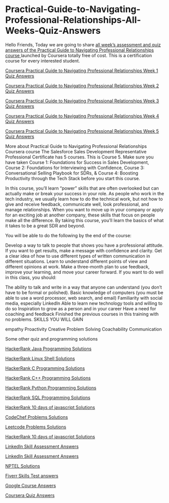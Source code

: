 # Practical-Guide-to-Navigating-Professional-Relationships-All-Weeks-Quiz-Answers
Hello Friends, Today we are going to share <a href="[https://www.chase2learn.com/hackerrank-java-programming-solutions/](https://www.chase2learn.com/practical-guide-to-navigating-professional-relationships-all-weeks-quiz-answers/)">all week’s assessment and quiz answers of the Practical Guide to Navigating Professional Relationships course </a>
launched by Coursera totally free of cost. This is a certification course for every interested student.


<a href="https://www.chase2learn.com/practical-guide-to-navigating-professional-relationships-all-weeks-quiz-answers/#Coursera_Practical_Guide_to_Navigating_Professional_Relationships_Week_1_Quiz_Answers">Coursera Practical Guide to Navigating Professional Relationships Week 1 Quiz Answers</a>

<a href="https://www.chase2learn.com/practical-guide-to-navigating-professional-relationships-all-weeks-quiz-answers/#Coursera_Practical_Guide_to_Navigating_Professional_Relationships_Week_2_Quiz_Answers">Coursera Practical Guide to Navigating Professional Relationships Week 2 Quiz Answers</a>


<a href="https://www.chase2learn.com/practical-guide-to-navigating-professional-relationships-all-weeks-quiz-answers/#Coursera_Practical_Guide_to_Navigating_Professional_Relationships_Week_3_Quiz_Answers">Coursera Practical Guide to Navigating Professional Relationships Week 3 Quiz Answers</a>

<a href="https://www.chase2learn.com/practical-guide-to-navigating-professional-relationships-all-weeks-quiz-answers/#Coursera_Practical_Guide_to_Navigating_Professional_Relationships_Week_4_Quiz_Answers">Coursera Practical Guide to Navigating Professional Relationships Week 4 Quiz Answers</a>

<a href="https://www.chase2learn.com/practical-guide-to-navigating-professional-relationships-all-weeks-quiz-answers/#Coursera_Practical_Guide_to_Navigating_Professional_Relationships_Week_5_Quiz_Answers">Coursera Practical Guide to Navigating Professional Relationships Week 5 Quiz Answers</a>


More about Practical Guide to Navigating Professional Relationships Coursera course
The Salesforce Sales Development Representative Professional Certificate has 5 courses. This is Course 5.
Make sure you have taken
Course 1: Foundations for Success in Sales Development,
Course 2: Foundations for Interviewing with Confidence,
Course 3: Conversational Selling Playbook for SDRs, &
Course 4: Boosting Productivity through the Tech Stack before you start this course.

In this course, you’ll learn “power” skills that are often overlooked but can actually make or break your success in your role. As people who work in the tech industry, we usually learn how to do the technical work, but not how to give and receive feedback, communicate well, look professional, and manage relationships. When you want to move up in your company or apply for an exciting job at another company, these skills that focus on people make all the difference. By taking this course, you’ll learn the basics of what it takes to be a great SDR and beyond.

You will be able to do the following by the end of the course:

Develop a way to talk to people that shows you have a professional attitude.
If you want to get results, make a message with confidence and clarity.
Get a clear idea of how to use different types of written communication in different situations.
Learn to understand different points of view and different opinions at work.
Make a three-month plan to use feedback, improve your learning, and move your career forward.
If you want to do well in this class, you should:

The ability to talk and write in a way that anyone can understand (you don’t have to be formal or polished).
Basic knowledge of computers (you must be able to use a word processor, web search, and email)
Familiarity with social media, especially LinkedIn
Able to learn new technology tools and willing to do so
Inspiration to grow as a person and in your career
Have a need for coaching and feedback
Finished the previous courses in this training with no problems.
SKILLS YOU WILL GAIN

empathy
Proactivity
Creative Problem Solving
Coachability
Communication

Some other quiz and programming solutions

<a href="https://www.chase2learn.com/hackerrank-java-programming-solutions/">HackerRank Java Programming Solutions</a>

<a href="https://www.chase2learn.com/hackerrank-linux-shell-solutions/">HackerRank Linux Shell Solutions</a>

<a href="https://www.chase2learn.com/hackerrank-c-programming-solutions/">HackerRank C Programming Solutions</a>

<a href="https://www.chase2learn.com/hackerrank-cpp-programming-solutions/">HackerRank C++ Programming Solutions</a>

<a href="https://www.chase2learn.com/python-hacker-rank-solution/">HackerRank Python Programming Solutions</a>

<a href="https://www.chase2learn.com/python-hacker-rank-solution/">HackerRank SQL Programming Solutions</a>

<a href="https://www.chase2learn.com/hackerrank-10-days-of-javascript-solutions/">HackerRank 10 days of javascript Solutions</a>


<a href="https://www.chase2learn.com/codechef-problems-solutions/">CodeChef Problems Solutions</a>

<a href="https://www.chase2learn.com/leetcode-problems-solutions/">Leetcode Problems Solutions</a>



<a href="https://www.chase2learn.com/hackerrank-10-days-of-javascript-solutions/">HackerRank 10 days of javascript Solutions</a>


<a href="https://www.chase2learn.com/linkedin-skill-assessment-answers/">LinkedIn Skill Assessment Answers</a>

<a href="https://www.chase2learn.com/linkedin-skill-assessment-answers/">LinkedIn Skill Assessment Answers</a>

<a href="https://www.chase2learn.com/nptel-solutions/">NPTEL Solutions</a>


<a href="https://www.chase2learn.com/fiverr-skills-test-answers/">Fiverr Skills Test answers</a>


<a href="https://www.chase2learn.com/google-course-answers/">Google Course Answers</a>

<a href="https://www.chase2learn.com/coursera-quiz-answers/">Coursera Quiz Answers</a>

